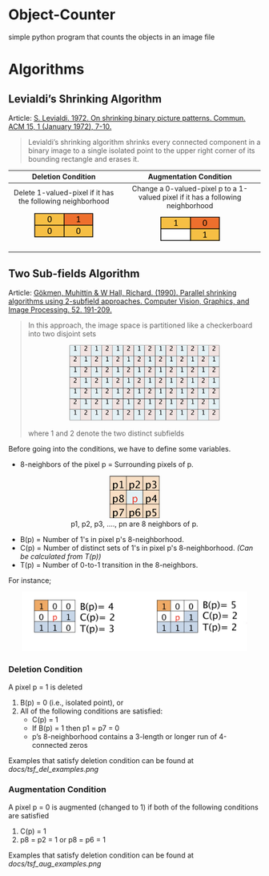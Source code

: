 # Object-Counter
simple python program that counts the objects in an image file

# Algorithms
## Levialdi’s Shrinking Algorithm
Article: [S. Levialdi. 1972. On shrinking binary picture patterns. Commun. ACM 15, 1 (January 1972), 7-10.](http://dx.doi.org/10.1145/361237.361240)


> Levialdi’s shrinking algorithm shrinks every connected component in a binary image to a single isolated point to the upper right corner of its bounding rectangle and erases it.

Deletion Condition | Augmentation Condition
:------------------: | :----------------------:
Delete 1-valued-pixel if it has the following neighborhood <br/> <p align="center"> <img src="https://raw.githubusercontent.com/erdaldogan/Object-Counter/master/docs/levdel.png" width="120"></p> | Change a 0-valued-pixel p to a 1-valued pixel if it has a following neighborhood <br/> <p align="center"> <img src="https://raw.githubusercontent.com/erdaldogan/Object-Counter/master/docs/levaug.png" width="120"></p> 


## Two Sub-fields Algorithm
Article: [Gökmen, Muhittin & W Hall, Richard. (1990). Parallel shrinking algorithms using 2-subfield approaches. Computer Vision, Graphics, and Image Processing. 52. 191-209. ](http://dx.doi.org/10.1016/0734-189X(90)90054-Y)


>In this approach, the image space is partitioned like a checkerboard into two disjoint sets  <p align="center"> <img src="https://raw.githubusercontent.com/erdaldogan/Object-Counter/master/docs/tsf_subfields.png" width="300"></p> where 1 and 2 denote the two distinct subfields

Before going into the conditions, we have to define some variables.

* 8-neighbors of the pixel p = Surrounding pixels of p.
<p align="center"> <img src="https://raw.githubusercontent.com/erdaldogan/Object-Counter/master/docs/8neighbors.png" width="100"> <br/> p1, p2, p3, ...., pn are 8 neighbors of p.
</p>

* B(p) = Number of 1's in pixel p's 8-neighborhood.
* C(p) = Number of distinct sets of 1's in pixel p's 8-neighborhood. *(Can be calculated from T(p))*
* T(p) = Number of 0-to-1 transition in the 8-neighbors.

For instance;
<p align="center">
<img src="https://raw.githubusercontent.com/erdaldogan/Object-Counter/master/docs/tsf_example.png" width="450">
</p>


### Deletion Condition
A pixel p = 1 is deleted
1. B(p) = 0 (i.e., isolated point), or
2. All of the following conditions are satisfied:
    -   C(p) = 1
    -   If B(p) = 1 then p1 = p7 = 0
    -   p’s 8-neighborhood contains a 3-length or longer run of 4-connected zeros
  
Examples that satisfy deletion condition can be found at *docs/tsf_del_examples.png* 

### Augmentation Condition
A pixel p = 0 is augmented (changed to 1) if both of the following conditions are satisfied
1. C(p) = 1
2. p8 = p2 = 1 or p8 = p6 = 1 

Examples that satisfy deletion condition can be found at *docs/tsf_aug_examples.png* 

